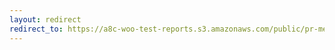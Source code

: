 ```yaml
---
layout: redirect
redirect_to: https://a8c-woo-test-reports.s3.amazonaws.com/public/pr-merge/44197/e2e/index.html
---
```

